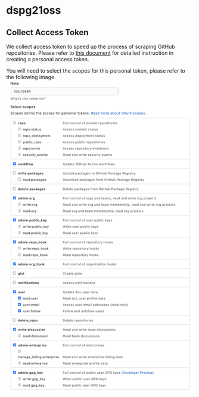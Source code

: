 # dspg21oss
## Collect Access Token 

We collect access token to speed up the process of scraping GitHub repositories. 
Please refer to [this document](https://docs.github.com/en/github/authenticating-to-github/keeping-your-account-and-data-secure/creating-a-personal-access-token) for detailed instruction in creating a personal access token. 

You will need to select the scopes for this personal token, please refer to the following image.
![plot](./output/oss_token_setup.png)
